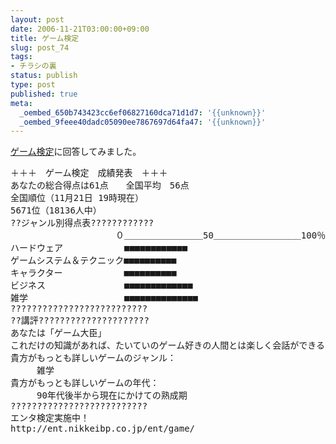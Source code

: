 ```yaml
---
layout: post
date: 2006-11-21T03:00:00+09:00
title: ゲーム検定
slug: post_74
tags:
- チラシの裏
status: publish
type: post
published: true
meta:
  _oembed_650b743423cc6ef06827160dca71d1d7: '{{unknown}}'
  _oembed_9feee40dadc05090ee7867697d64fa47: '{{unknown}}'
---
```

<a href="http://ent.nikkeibp.co.jp/ent/game/">ゲーム検定</a>に回答してみました。

<!--more-->
<pre>
＋＋＋　ゲーム検定　成績発表　＋＋＋
あなたの総合得点は61点　　全国平均　56点
全国順位（11月21日 19時現在）
5671位（18136人中）
??ジャンル別得点表????????????
　　　　　　　　　　　　０＿＿＿＿＿＿＿＿＿50＿＿＿＿＿＿＿＿＿＿100％
ハードウェア　　　　　　　■■■■■■■■■■■■
ゲームシステム＆テクニック■■■■■■■■■■
キャラクター　　　　　　　■■■■■■■■■■
ビジネス　　　　　　　　　■■■■■■■■■■■■■
雑学　　　　　　　　　　　■■■■■■■■■■■■■■
??????????????????????????
??講評?????????????????????
あなたは「ゲーム大臣」
これだけの知識があれば、たいていのゲーム好きの人間とは楽しく会話ができるはず。しかし、この先、もっと深く広い知識を得ることで、世界はさらに広がるだろう。
貴方がもっとも詳しいゲームのジャンル：
　　　雑学
貴方がもっとも詳しいゲームの年代：
　　　90年代後半から現在にかけての熟成期
??????????????????????????
エンタ検定実施中！
http://ent.nikkeibp.co.jp/ent/game/
</pre>
